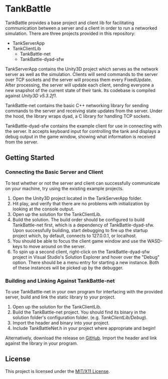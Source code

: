 # TankBattle

TankBattle provides a base project and client lib for facilitating communication
between a server and a client in order to run a networked simulation. There are
three projects provided in this repository:

- TankServerApp
- TankClientLib
  - TankBattle-net
  - TankBattle-dyad-sfw

TankServerApp contains the Unity3D project which serves as the network server as
well as the simulation. Clients will send commands to the server over TCP sockets
and the server will process them every FixedUpdate. After processing, the server
will update each client, sending everyone a new snapshot of the current state of
their tank. Its codebase is compiled against _Unity3D v5.3.2f1_.

TankBattle-net contains the basic C++ networking library for sending commands to the
server and receiving state updates from the server. Under the hood, the library
wraps dyad, a C library for handling TCP sockets.

TankBattle-dyad-sfw contains the example client for use in connecting with the
server. It accepts keyboard input for controlling the tank and displays a
debug output in the game window, showing what information is received from the
server.

## Getting Started

### Connecting the Basic Server and Client

To test whether or not the server and client can successfully communicate on your
machine, try using the existing example projects.

1. Open the Unity3D project located in the TankServerApp folder.
2. Hit play, and verify that there are no problems with initialization by looking
at the console output.
3. Open up the solution for the TankClientLib.
4. Build the solution. The build order should be configured to build TankBattle-net
first, which is a dependency of TankBattle-dyad-sfw. Upon successfully building,
start debugging to fire up the startup project which, by default, connects to
127.0.0.1, or localhost.
5. You should be able to focus the client game window and use the WASD-keys to move
around on the server.
6. To spin up a second client, right-click on the TankBattle-dyad-sfw project in
Visual Studio's Solution Explorer and hover over the "Debug" option. There should be
a menu entry for starting a new instance. Both of these instances will be picked up
by the debugger.

### Building and Linking Against TankBattle-net

To use TankBattle-net in your own program for interfacing with the provided
server, build and link the static library to your project.

1. Open up the solution for the TankClientLib.
2. Build the TankBattle-net project. You should find its binary in the solution
folder's configuration folder. (e.g. _TankClientLib/Debug_).
3. Import the header and binary into your project.
4. Include TankBattleNet.h in your project where appropriate and begin!

Alternatively, download the release on [GitHub](releases). Import the header and
link against the library in your program.

## License

This project is licensed under the [MIT/X11 License](LICENSE.md).
